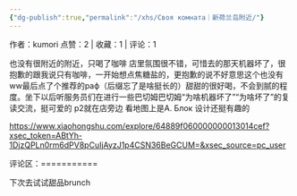```yaml
---
{"dg-publish":true,"permalink":"/xhs/Своя комната｜新荷兰岛附近/"}
---
```


作者：kumori
点赞：2   |   收藏：1   |   评论：1

也没有很附近的附近，只喝了咖啡
店里氛围很不错，可惜去的那天机器坏了，很抱歉的跟我说只有咖啡，一开始想点焦糖盐的，更抱歉的说不好意思这个也没有ww最后点了个推荐的раф（后缀忘了是啥挺长的）甜甜的很好喝，不会到腻的程度。坐下以后听服务员们在进行一些巴切姆巴切姆“为啥机器坏了”“为啥坏了”的复读交流，挺可爱的
p2就在店旁边 看地图上是А. Блок 设计还挺有趣的

https://www.xiaohongshu.com/explore/64889f060000000013014cef?xsec_token=ABtYh-1DjzQPLn0rm6dPV8pCuIjAyzJ1p4CSN36BeGCUM=&xsec_source=pc_user

评论区：===========

下次去试试甜品brunch